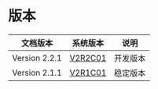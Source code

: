 #  版本

| 文档版本      |            系统版本             |   说明   |
| ------------- | :-----------------------------: | :------: |
| Version 2.2.1 | [V2R2C01](/zh/V2R2C01_README.md) | 开发版本 |
| Version 2.1.1 | [V2R1C01](/zh/V2R1C01_README.md) | 稳定版本 |


